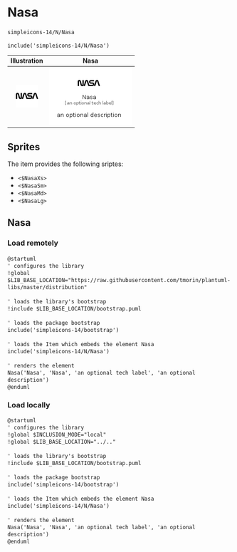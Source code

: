 # Nasa


```text
simpleicons-14/N/Nasa
```

```text
include('simpleicons-14/N/Nasa')
```



| Illustration | Nasa |
| :---: | :---: |
| ![illustration for Illustration](../../simpleicons-14/N/Nasa.png) | ![illustration for Nasa](../../simpleicons-14/N/Nasa.Local.png) |



## Sprites
The item provides the following sriptes:

- `<$NasaXs>`
- `<$NasaSm>`
- `<$NasaMd>`
- `<$NasaLg>`





## Nasa

### Load remotely
```plantuml
@startuml
' configures the library
!global $LIB_BASE_LOCATION="https://raw.githubusercontent.com/tmorin/plantuml-libs/master/distribution"

' loads the library's bootstrap
!include $LIB_BASE_LOCATION/bootstrap.puml

' loads the package bootstrap
include('simpleicons-14/bootstrap')

' loads the Item which embeds the element Nasa
include('simpleicons-14/N/Nasa')

' renders the element
Nasa('Nasa', 'Nasa', 'an optional tech label', 'an optional description')
@enduml
```

### Load locally
```plantuml
@startuml
' configures the library
!global $INCLUSION_MODE="local"
!global $LIB_BASE_LOCATION="../.."

' loads the library's bootstrap
!include $LIB_BASE_LOCATION/bootstrap.puml

' loads the package bootstrap
include('simpleicons-14/bootstrap')

' loads the Item which embeds the element Nasa
include('simpleicons-14/N/Nasa')

' renders the element
Nasa('Nasa', 'Nasa', 'an optional tech label', 'an optional description')
@enduml
```

